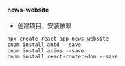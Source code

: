 
#### news-website

* 创建项目，安装依赖

```
npx create-react-app news-website
cnpm install antd --save
cnpm install axios --save
cnpm install react-router-dom --save
```